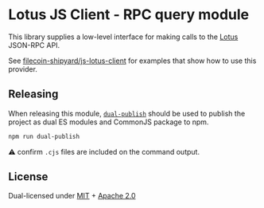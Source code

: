 # Lotus JS Client - RPC query module

This library supplies a low-level interface for making calls to the
[Lotus](https://github.com/filecoin-project/lotus) JSON-RPC API.

See [filecoin-shipyard/js-lotus-client](https://github.com/filecoin-shipyard/js-lotus-client)
for examples that show how to use this provider.

## Releasing

When releasing this module, [`dual-publish`](https://github.com/ai/dual-publish) should be used to publish the project as dual ES modules and CommonJS package to npm.

```sh
npm run dual-publish
```

⚠️ confirm `.cjs` files are included on the command output.

## License

Dual-licensed under [MIT](https://github.com/filecoin-project/lotus/blob/master/LICENSE-MIT) + [Apache 2.0](https://github.com/filecoin-project/lotus/blob/master/LICENSE-APACHE)
